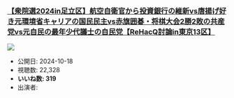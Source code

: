 ### [【衆院選2024in足立区】航空自衛官から投資銀行の維新vs唐揚げ好き元環境省キャリアの国民民主vs赤旗囲碁・将棋大会2勝2敗の共産党vs元自民の最年少代議士の自民党【ReHacQ討論in東京13区】](https://www.youtube.com/watch?v=bl9qnaRiX40)
[![](https://img.youtube.com/vi/bl9qnaRiX40/sddefault.jpg)](https://www.youtube.com/watch?v=bl9qnaRiX40)
-   公開日: 2024-10-18
-   視聴数: 22,328
-   **いいね数: 319**
-   出演者: 

